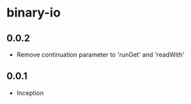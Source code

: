 # binary-io

## 0.0.2

* Remove continuation parameter to 'runGet' and 'readWith'

## 0.0.1

* Inception
